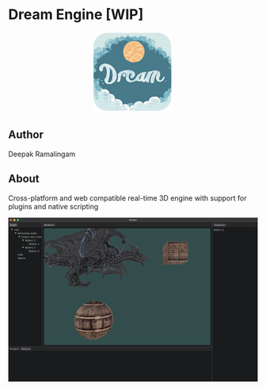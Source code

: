 # Dream Engine [WIP]

<p align="center">
  <a href="https://github.com/rdeepak2002/dream">
    <img src="images/logo.png" height="162" alt="DeepsEngine logo">
  </a>
</p>

## Author

Deepak Ramalingam

## About

Cross-platform and web compatible real-time 3D engine with support for plugins and native scripting

![Screenshot](images/screenshot.png "Screenshot")